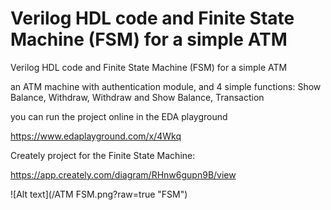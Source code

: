 # Verilog HDL code and Finite State Machine (FSM) for a simple ATM
Verilog HDL code and Finite State Machine (FSM) for a simple ATM

an ATM machine with authentication module, and 4 simple functions: Show Balance, Withdraw, Withdraw and Show Balance, Transaction

you can run the project online in the EDA playground

https://www.edaplayground.com/x/4Wkq

Creately project for the Finite State Machine:

https://app.creately.com/diagram/RHnw6gupn9B/view

 ![Alt text](/ATM FSM.png?raw=true "FSM")



